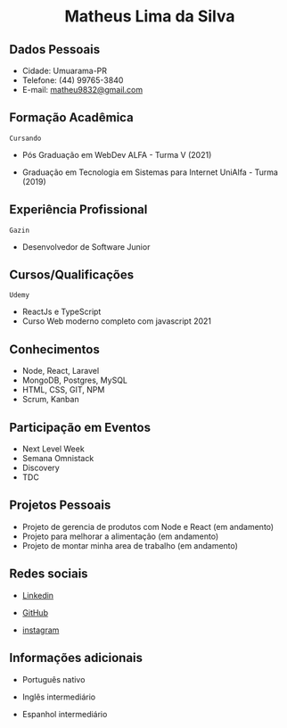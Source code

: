 # <center> Matheus Lima da Silva

## Dados Pessoais
* Cidade: Umuarama-PR
* Telefone: (44) 99765-3840
* E-mail: matheu9832@gmail.com

## Formação Acadêmica 

```Cursando```

*  Pós Graduação em WebDev ALFA - Turma V (2021)

*  Graduação em Tecnologia em Sistemas para Internet UniAlfa - Turma (2019)

## Experiência Profissional

```Gazin```

* Desenvolvedor de Software Junior

## Cursos/Qualificações

```Udemy```
* ReactJs e TypeScript 
* Curso Web moderno completo com javascript 2021


## Conhecimentos

* Node, React, Laravel
* MongoDB, Postgres, MySQL
* HTML, CSS, GIT, NPM
* Scrum, Kanban

## Participação em Eventos

* Next Level Week
* Semana Omnistack
* Discovery
* TDC
## Projetos Pessoais

* Projeto de gerencia de produtos com Node e React (em andamento)
* Projeto para melhorar a alimentaçâo (em andamento)
* Projeto de montar minha area de trabalho (em andamento)

## Redes sociais

* [Linkedin](https://www.linkedin.com/in/matheus-lima-939b96180/)

* [GitHub](https://github.com/MatheusLima007)

* [instagram](https://www.instagram.com/__matheus__lima/)

## Informações adicionais

* Português nativo

* Inglês intermediário

* Espanhol intermediário